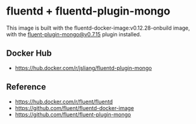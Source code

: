# fluentd + fluentd-plugin-mongo

This image is built with the fluentd-docker-image:v0.12.28-onbuild image, with the fluent-plugin-mongo@v0.7.15 plugin installed.

## Docker Hub

* https://hub.docker.com/r/jsliang/fluentd-plugin-mongo

## Reference
* https://hub.docker.com/r/fluent/fluentd
* https://github.com/fluent/fluentd-docker-image
* https://github.com/fluent/fluent-plugin-mongo
